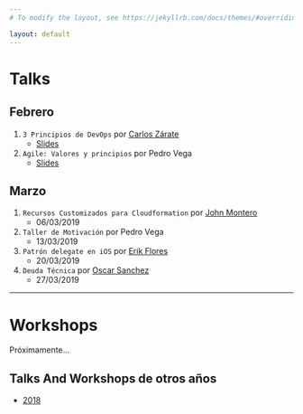 ```yaml
---
# To modify the layout, see https://jekyllrb.com/docs/themes/#overriding-theme-defaults

layout: default
---
```


# Talks

## Febrero
1. `3 Principios de DevOps` por [Carlos Zárate][carlosZarateGithub]
   - [Slides](https://docs.google.com/presentation/d/1asEcWZXUoScGjBAev_mMjh5tpJzA5Ope2jouNsX3tlY/edit?usp=sharing)
2. `Agile: Valores y principios` por Pedro Vega
   - [Slides](https://docs.google.com/presentation/d/1kY4kZQhDgta_oqSIAjuNAXP981Dw9xdcmAEHM_o36qI/edit?usp=sharing)

## Marzo
1. `Recursos Customizados para Cloudformation` por [John Montero][johnMonteroGithub]
   - 06/03/2019
2. `Taller de Motivación` por Pedro Vega
   - 13/03/2019
3. `Patrón delegate en iOS` por [Erik Flores][erikFloresGithub]
   - 20/03/2019
4. `Deuda Técnica` por [Oscar Sanchez][oscarSanchezGithub]
   - 27/03/2019

[johnMonteroGithub]: https://github.com/johnmontero
[pedroPairazamanGithub]: https://github.com/MatsuoIV
[erikFloresGithub]: https://github.com/erikfloresq
[andresMunozGithub]: https://github.com/andru255
[janSanchezGithub]: https://github.com/jansanchez
[victorSandovalGithub]: https://github.com/VictorJSV
[carlosZarateGithub]: https://github.com/carmanuelz
[claudiaValdiviesoGithub]: https://github.com/lavaldi
[oscarSanchezGithub]: https://github.com/dev-lusaja

---

# Workshops

Próximamente...

## Talks And Workshops de otros años

- [2018](/talks-and-workshops/2018)